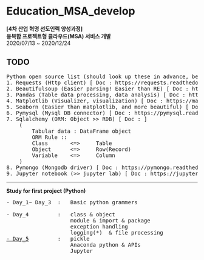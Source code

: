 # Education_MSA_develop
**[4차 산업 혁명 선도인력 양성과정]** <br>
**융복합 프로젝트형 클라우드(MSA) 서비스 개발** <br>
2020/07/13 ~ 2020/12/24<br>


**TODO**<br>
------
<pre>
Python open source list (should look up these in advance, before the class)
1. Requests (Http client) [ Doc : https://requests.readthedocs.io/en/master/ ]
2. Beautifulsoup (Easier parsing! Easier than RE) [ Doc : https://www.crummy.com/software/BeautifulSoup/ ]
3. Pandas (Table data processing, data analysis) [ Doc : https://pandas.pydata.org/ ]
4. Matplotlib (Visualizer, visualization) [ Doc : https://matplotlib.org/ ]
5. Seaborn (Easier than matplotlib, and more beautiful) [ Doc : https://seaborn.pydata.org/ ]
6. Pymysql (Mysql DB connector) [ Doc : https://pymysql.readthedocs.io/en/latest/ ]
7. Sqlalchemy (ORM: Object >> RDB) [ Doc : ]
    (
        Tabular data : DataFrame object
        ORM Rule :: 
        Class       <=>     Table
        Object      <=>     Row(Record)
        Variable    <=>     Column
    )
8. Pymongo (Mongodb driver) [ Doc : https://pymongo.readthedocs.io/en/stable/ ]
9. Jupyter notebook (>> jupyter lab) [ Doc : https://jupyter-notebook.readthedocs.io/en/stable/] [ For vscode : https://code.visualstudio.com/docs/python/jupyter-support ]
</pre>


------
**Study for first project (Python)**
<pre>
- Day_1~ Day_3  :   Basic python grammers<br>
- Day_4         :   class & object
                    module & import & package
                    exception handling
                    logging(*)  & file processing
<a href = "./Practice/Day_5">- Day_5</a>         :   pickle
                    Anaconda python & APIs
                    Jupyter

</pre>


